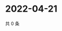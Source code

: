 # 2022-04-21

共 0 条

<!-- BEGIN WEIBO -->
<!-- 最后更新时间 Thu Apr 21 2022 07:14:44 GMT+0800 (China Standard Time) -->

<!-- END WEIBO -->
